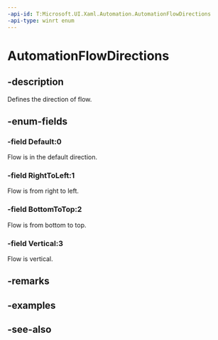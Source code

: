 ```yaml
---
-api-id: T:Microsoft.UI.Xaml.Automation.AutomationFlowDirections
-api-type: winrt enum
---
```


<!-- Enumeration syntax
public enum Windows.UI.Xaml.Automation.AutomationFlowDirections : int
-->

# AutomationFlowDirections

## -description
Defines the direction of flow.

## -enum-fields
### -field Default:0
Flow is in the default direction.

### -field RightToLeft:1
Flow is from right to left.

### -field BottomToTop:2
Flow is from bottom to top.

### -field Vertical:3
Flow is vertical.


## -remarks

## -examples

## -see-also
